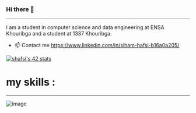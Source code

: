 ### Hi there 👋
-------------------------------------------------------------------------------------------------------------------------------------------------------------------------
I am a student in computer science and data engineering at ENSA Khouribga and a student at 1337 Khouribga.

- 📫 Contact me https://www.linkedin.com/in/siham-hafsi-b16a0a205/

[![shafsi's 42 stats](https://badge.mediaplus.ma/starryblue/shafsi)](https://github.com/oakoudad/badge42) </br>

# my skills :
--------------------------------------------------------------------------------------------------------------------------------------------------------------------------
![image](https://user-images.githubusercontent.com/92990046/202314218-5dcc348d-af87-4c0e-8b34-2089c19e057e.png)
